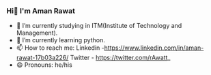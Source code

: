 ### Hi👋  I'm Aman Rawat

- 🔭 I’m currently studying in ITM(Institute of Technology and Management).
- 🌱 I’m currently learning python.
- 📫 How to reach me: 
      Linkedin -https://www.linkedin.com/in/aman-rawat-17b03a226/
      Twitter - https://twitter.com/rAwatt_
- 😄 Pronouns: he/his

<!--

- 🔭 I’m currently studying in ITM(Institute of Technology and Management).
- 🌱 I’m currently learning python.
- 👯 I’m looking to collaborate on ...
- 🤔 I’m looking for help with ...
- 💬 Ask me about ...
- 📫 How to reach me: 
      Linkedin -https://www.linkedin.com/in/aman-rawat-17b03a226/
      Twitter - https://twitter.com/rAwatt_
- 😄 Pronouns: he/his
- ⚡ Fun fact: ...
-->
